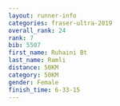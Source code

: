 ```yaml
---
layout: runner-info 
categories: fraser-ultra-2019 
overall_rank: 24
rank: 7
bib: 5507
first_name: Ruhaini Bt
last_name: Ramli
distance: 50KM
category: 50KM
gender: Female
finish_time: 6-33-15
---
```


